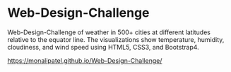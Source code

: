 # Web-Design-Challenge

Web-Design-Challenge of weather in 500+ cities at different latitudes relative to the equator line. The visualizations show temperature, humidity, cloudiness, and wind speed using HTML5, CSS3, and Bootstrap4.

https://monalipatel.github.io/Web-Design-Challenge/


